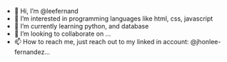 - 👋 Hi, I’m @leefernand
- 👀 I’m interested in programming languages like html, css, javascript
- 🌱 I’m currently learning python, and database
- 💞️ I’m looking to collaborate on ...
- 📫 How to reach me, just reach out to my linked in account: @jhonlee-fernandez...

<!---
leefernand/leefernand is a ✨ special ✨ repository because its `README.md` (this file) appears on your GitHub profile.
You can click the Preview link to take a look at your changes.
--->
